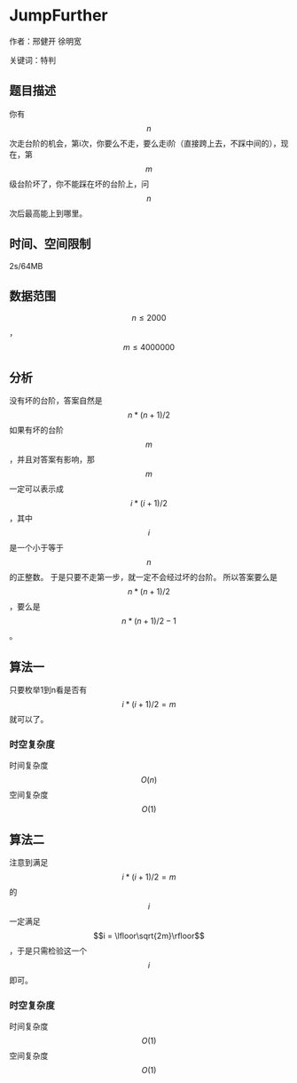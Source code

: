 # JumpFurther
作者：邢健开 徐明宽

关键词：特判
## 题目描述
你有$$n$$次走台阶的机会，第i次，你要么不走，要么走i阶（直接跨上去，不踩中间的），现在，第$$m$$级台阶坏了，你不能踩在坏的台阶上，问$$n$$次后最高能上到哪里。
## 时间、空间限制
2s/64MB
## 数据范围
$$n\le 2000$$，$$m \le 4000000$$
## 分析
没有坏的台阶，答案自然是$$n*(n+1)/2$$
如果有坏的台阶$$m$$，并且对答案有影响，那$$m$$一定可以表示成$$i*(i+1)/2$$，其中$$i$$是一个小于等于$$n$$的正整数。
于是只要不走第一步，就一定不会经过坏的台阶。
所以答案要么是$$n*(n+1)/2$$，要么是$$n*(n+1)/2-1$$。
## 算法一
只要枚举1到n看是否有$$i*(i+1)/2=m$$就可以了。
### 时空复杂度
时间复杂度$$O(n)$$
空间复杂度$$O(1)$$

## 算法二

注意到满足$$i*(i+1)/2=m​$$的$$i​$$一定满足$$i = \lfloor\sqrt{2m}\rfloor​$$，于是只需检验这一个$$i​$$即可。

### 时空复杂度

时间复杂度$$O(1)$$
空间复杂度$$O(1)$$
